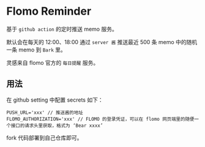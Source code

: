 # Flomo Reminder

基于 `github action` 的定时推送 memo 服务。

默认会在每天的 12:00、18:00 通过 `server 酱` 推送最近 500 条 memo 中的随机一条 memo 到 `Bark` 里。

灵感来自 flomo 官方的 `每日提醒` 服务。

## 用法

在 github setting 中配置 secrets 如下：

```
PUSH_URL='xxx' // 推送酱的地址
FLOMO_AUTHORIZATION='xxx' // FLOMO 的登录凭证，可以在 flomo 网页端里的随便一个接口的请求头里获取，格式为 ‘Bear xxxx’
```

fork 代码部署到自己仓库即可。
